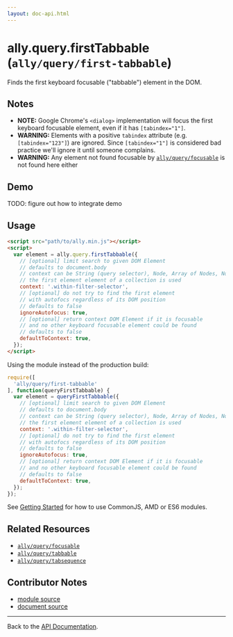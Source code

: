 ```yaml
---
layout: doc-api.html
---
```


# ally.query.firstTabbable (`ally/query/first-tabbable`)

Finds the first keyboard focusable ("tabbable") element in the DOM.


## Notes

* **NOTE:** Google Chrome's `<dialog>` implementation will focus the first keyboard focusable element, even if it has `[tabindex="1"]`.
* **WARNING:** Elements with a positive `tabindex` attribute (e.g. `[tabindex="123"]`) are ignored. Since `[tabindex="1"]` is considered bad practice we'll ignore it until someone complains.
* **WARNING:** Any element not found focusable by [`ally/query/focusable`](focusable.md#Notes) is not found here either

## Demo

TODO: figure out how to integrate demo


## Usage

```html
<script src="path/to/ally.min.js"></script>
<script>
  var element = ally.query.firstTabbable({
    // [optional] limit search to given DOM Element
    // defaults to document.body
    // context can be String (query selector), Node, Array of Nodes, NodeList, HTMLCollection
    // the first element element of a collection is used
    context: '.within-filter-selector',
    // [optional] do not try to find the first element
    // with autofocs regardless of its DOM position
    // defaults to false
    ignoreAutofocus: true,
    // [optional] return context DOM Element if it is focusable
    // and no other keyboard focusable element could be found
    // defaults to false
    defaultToContext: true,
  });
</script>
```

Using the module instead of the production build:

```js
require([
  'ally/query/first-tabbable'
], function(queryFirstTabbable) {
  var element = queryFirstTabbable({
    // [optional] limit search to given DOM Element
    // defaults to document.body
    // context can be String (query selector), Node, Array of Nodes, NodeList, HTMLCollection
    // the first element element of a collection is used
    context: '.within-filter-selector',
    // [optional] do not try to find the first element
    // with autofocs regardless of its DOM position
    // defaults to false
    ignoreAutofocus: true,
    // [optional] return context DOM Element if it is focusable
    // and no other keyboard focusable element could be found
    // defaults to false
    defaultToContext: true,
  });
});
```

See [Getting Started](../../getting-started.md) for how to use CommonJS, AMD or ES6 modules.


## Related Resources

* [`ally/query/focusable`](focusable.md)
* [`ally/query/tabbable`](tabbable.md)
* [`ally/query/tabsequence`](tabsequence.md)


## Contributor Notes

* [module source](https://github.com/medialize/ally.js/blob/build-modules/src/query/first-tabbable.js)
* [document source](https://github.com/medialize/ally.js/blob/build-modules/docs/api/query/first-tabbable.md)


---

Back to the [API Documentation](../README.md).

